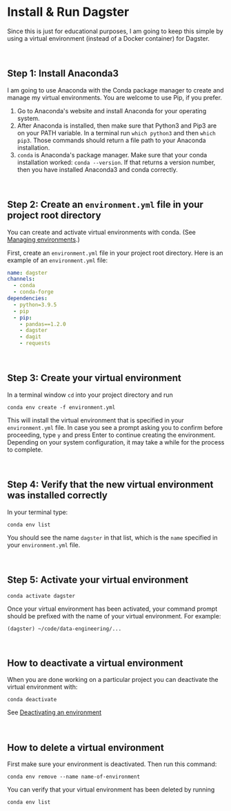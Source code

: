# Install & Run Dagster

Since this is just for educational purposes, I am going to keep this simple by using a virtual environment (instead of a Docker container) for Dagster.

<br>

## Step 1: Install Anaconda3

I am going to use Anaconda with the Conda package manager to create and manage my virtual environments. You are welcome to use Pip, if you prefer.

1. Go to Anaconda's website and install Anaconda for your operating system.
2. After Anaconda is installed, then make sure that Python3 and Pip3 are on your PATH variable. In a terminal run `which python3` and then `which pip3`. Those commands should return a file path to your Anaconda installation.
3. `conda` is Anaconda's package manager. Make sure that your conda installation worked: `conda --version`. If that returns a version number, then you have installed Anaconda3 and conda correctly.

<br>

## Step 2: Create an `environment.yml` file in your project root directory

You can create and activate virtual environments with conda. (See [Managing environments](https://docs.conda.io/projects/conda/en/latest/user-guide/tasks/manage-environments.html).)

First, create an `environment.yml` file in your project root directory. Here is an example of an `environment.yml` file:

```yml
name: dagster
channels:
  - conda
  - conda-forge
dependencies:
  - python=3.9.5
  - pip
  - pip:
    - pandas==1.2.0
    - dagster
    - dagit
    - requests
```

<br>

## Step 3: Create your virtual environment

In a terminal window `cd` into your project directory and run

```
conda env create -f environment.yml
```

This will install the virtual environment that is specified in your `environment.yml` file. In case you see a prompt asking you to confirm before proceeding, type `y` and press Enter to continue creating the environment. Depending on your system configuration, it may take a while for the process to complete.

<br>

## Step 4: Verify that the new virtual environment was installed correctly

In your terminal type:

```
conda env list
```

You should see the name `dagster` in that list, which is the `name` specified in your `environment.yml` file.

<br>

## Step 5: Activate your virtual environment

```
conda activate dagster
```

Once your virtual environment has been activated, your command prompt should be prefixed with the name of your virtual environment. For example:

```
(dagster) ~/code/data-engineering/...
```

<br>

## How to deactivate a virtual environment

When you are done working on a particular project you can deactivate the virtual environment with:

```
conda deactivate
```

See [Deactivating an environment](https://docs.conda.io/projects/conda/en/latest/user-guide/tasks/manage-environments.html#deactivating-an-environment)

<br>

## How to delete a virtual environment

First make sure your environment is deactivated. Then run this command:

```
conda env remove --name name-of-environment
```

You can verify that your virtual environment has been deleted by running

```
conda env list
```
